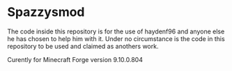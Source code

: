 Spazzysmod
==========

The code inside this repository is for the use of haydenf96 and anyone else he has chosen to help him with it.
Under no circumstance is the code in this repository to be used and claimed as anothers work.

Curently for Minecraft Forge version 9.10.0.804
